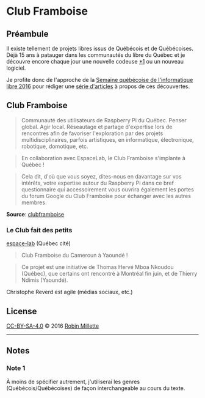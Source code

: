 # Club Framboise

## Préambule
Il existe tellement de projets libres issus de Québécois et de Québécoises.
Déjà 15 ans à patauger dans les communautés du libre du Québec et
je découvre encore chaque jour une nouvelle codeuse [*1][] ou un nouveau logiciel.

Je profite donc de l'approche de la
[Semaine québécoise de l'informatique libre 2016][SQIL] pour rédiger
une [série d'articles](.) à propos de ces découvertes.

## Club Framboise
>Communauté des utilisateurs de Raspberry Pi du Québec. Penser global. Agir local. Réseautage et partage d'expertise lors de rencontres afin de favoriser l'exploration par des projets multidisciplinaires, parfois artistiques, en informatique, électronique, robotique, domotique, etc.

>En collaboration avec EspaceLab, le Club Framboise s'implante à Québec !

>Cela dit, d'où que vous soyez, dites-nous en davantage sur vos intérêts, votre expertise autour du Raspberry Pi dans ce bref questionnaire qui accessoirement vous ouvrira également les portes du forum Google du Club Framboise pour échanger avec les autres membres.

**Source**: [clubframboise][]

### Le Club fait des petits
[espace-lab][] (Québec cité)

> Club Framboise du Cameroun à Yaoundé !

> Ce projet est une initiative de Thomas Hervé Mboa Nkoudou (Québec), que certains ont rencontré à Montréal fin juin, et de Thierry Ndimis (Yaoundé).

Christophe Reverd est agile (médias sociaux, etc.)

## License
[CC-BY-SA-4.0][] © 2016 [Robin Millette][]

------

## Notes
### Note 1
À moins de spécifier autrement, j'utiliserai les genres (Québécois/Québécoises)
de façon interchangeable au cours du texte.

[*1]: #note-1
[SQIL]: <http://2016.sqil.info/>
[CC-BY-SA-4.0]: cc-by-sa.md
[Robin Millette]: <http://robin.millette.info/>
[clubframboise]: <http://clubframboise.ca/>
[espace-lab]: <https://espace-lab.org/>